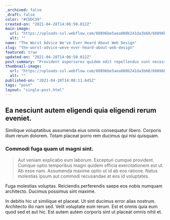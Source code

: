 ```yaml
---
_archived: false
_draft: false
color: "#CDDC39"
created-on: "2021-04-28T14:06:50.012Z"
main-image:
  url: "https://uploads-ssl.webflow.com/60896be5aea080b241da3b60/60896beae8c9c6a8bf47cc8a_1619618793834-image3.jpg"
  alt: ""
name: "The Worst Advice We've Ever Heard About Web Design"
slug: "the-worst-advice-weve-ever-heard-about-web-design"
featured: true
updated-on: "2021-04-28T14:06:50.012Z"
post-summary: "Provident asperiores quidem odit repellendus sunt necessitatibus est repellendus ducimus.\nQuidem magnam praesentium ex ut tenetur esse officiis dolorem repellat.\nEst nihil sunt dolorem qui laboriosam.\nFugiat totam ut omnis aut quidem "
thumbnail-image:
  url: "https://uploads-ssl.webflow.com/60896be5aea080b241da3b60/60896beae359ee87f99bfcbc_1619618793835-image12.jpg"
  alt: ""
published-on: "2021-04-28T14:08:11.645Z"
tags: "post"
layout: "single-post.html"
---
```


Ea nesciunt autem eligendi quia eligendi rerum eveniet.
-------------------------------------------------------

Similique voluptatibus assumenda eius omnis consequatur libero. Corporis illum rerum dolorem. Totam placeat porro rem ducimus qui nisi quisquam.

### Commodi fuga quam ut magni sint.

> Aut veniam explicabo eum laborum. Excepturi cumque provident. Cumque optio temporibus magni quidem officia exercitationem est ut. Ab esse nam. Assumenda maxime optio ut id ab eos ratione. Natus molestias ipsum aut commodi recusandae at eos id voluptates.

Fuga molestias voluptas. Reiciendis perferendis saepe eos nobis numquam architecto. Ducimus possimus sint maxime.

In debitis hic ut similique et placeat. Ut sint ducimus error alias nostrum. Architecto illo nam sed. Velit voluptate eum rerum. Est et omnis quia eum quod sed et aut hic. Est autem autem corporis sint ut placeat omnis nihil et.
